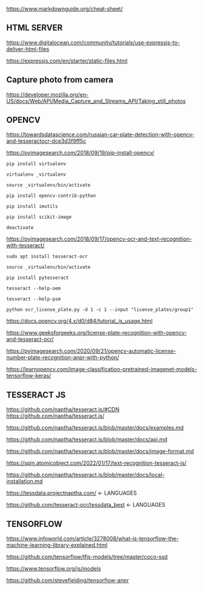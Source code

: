 https://www.markdownguide.org/cheat-sheet/

## HTML SERVER

https://www.digitalocean.com/community/tutorials/use-expressjs-to-deliver-html-files

https://expressjs.com/en/starter/static-files.html

## Capture photo from camera

https://developer.mozilla.org/en-US/docs/Web/API/Media_Capture_and_Streams_API/Taking_still_photos

## OPENCV

https://towardsdatascience.com/russian-car-plate-detection-with-opencv-and-tesseractocr-dce3d3f9ff5c

https://pyimagesearch.com/2018/09/19/pip-install-opencv/

`pip install virtualenv`

`virtualenv _virtualenv`

`source _virtualenv/bin/activate`

`pip install opencv-contrib-python`

`pip install imutils`

`pip install scikit-image`

`deactivate`

https://pyimagesearch.com/2018/09/17/opencv-ocr-and-text-recognition-with-tesseract/

`sudo apt install tesseract-ocr`

`source _virtualenv/bin/activate`

`pip install pytesseract`

`tesseract --help-oem`

`tesseract --help-psm`

`python ocr_license_plate.py -d 1 -c 1 --input "license_plates/group1"`

https://docs.opencv.org/4.x/d0/d84/tutorial_js_usage.html

https://www.geeksforgeeks.org/license-plate-recognition-with-opencv-and-tesseract-ocr/

https://pyimagesearch.com/2020/09/21/opencv-automatic-license-number-plate-recognition-anpr-with-python/

https://learnopencv.com/image-classification-pretrained-imagenet-models-tensorflow-keras/

## TESSERACT JS

https://github.com/naptha/tesseract.js/#CDN
https://github.com/naptha/tesseract.js/

https://github.com/naptha/tesseract.js/blob/master/docs/examples.md


https://github.com/naptha/tesseract.js/blob/master/docs/api.md

https://github.com/naptha/tesseract.js/blob/master/docs/image-format.md

https://spin.atomicobject.com/2022/01/17/text-recognition-tesseract-js/

https://github.com/naptha/tesseract.js/blob/master/docs/local-installation.md

https://tessdata.projectnaptha.com/ <- LANGUAGES

https://github.com/tesseract-ocr/tessdata_best <- LANGUAGES

## TENSORFLOW

https://www.infoworld.com/article/3278008/what-is-tensorflow-the-machine-learning-library-explained.html

https://github.com/tensorflow/tfjs-models/tree/master/coco-ssd

https://www.tensorflow.org/js/models

https://github.com/stevefielding/tensorflow-anpr
